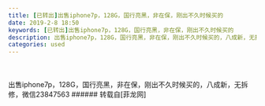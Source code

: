 ```yaml
---
title: [已转出]出售iphone7p，128G，国行亮黑，非在保，刚出不久时候买的
date: 2019-2-8 18:50
keywords: [已转出]出售iphone7p，128G，国行亮黑，非在保，刚出不久时候买的
description: 出售iphone7p，128G，国行亮黑，非在保，刚出不久时候买的，八成新，无拆修，微信23847563
categories: used
---
```

<td class="t_f" id="postmessage_2951096">

<br/>
<br/>
出售iphone7p，128G，国行亮黑，非在保，刚出不久时候买的，八成新，无拆修，微信23847563</td>
###### 转载自[菲龙网]